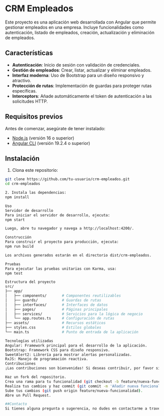 # CRM Empleados

Este proyecto es una aplicación web desarrollada con Angular que permite gestionar empleados en una empresa. Incluye funcionalidades como autenticación, listado de empleados, creación, actualización y eliminación de empleados.

## Características

- **Autenticación**: Inicio de sesión con validación de credenciales.
- **Gestión de empleados**: Crear, listar, actualizar y eliminar empleados.
- **Interfaz moderna**: Uso de Bootstrap para un diseño responsivo y atractivo.
- **Protección de rutas**: Implementación de guardas para proteger rutas específicas.
- **Interceptors**: Añade automáticamente el token de autenticación a las solicitudes HTTP.

## Requisitos previos

Antes de comenzar, asegúrate de tener instalado:

- [Node.js](https://nodejs.org/) (versión 16 o superior)
- [Angular CLI](https://angular.io/cli) (versión 19.2.4 o superior)

## Instalación

  1. Clona este repositorio:

   ```bash
   git clone https://github.com/tu-usuario/crm-empleados.git
   cd crm-empleados
   
  2. Instala las dependencias:
   npm install

Uso
Servidor de desarrollo
Para iniciar el servidor de desarrollo, ejecuta:
  npm start

Luego, abre tu navegador y navega a http://localhost:4200/.

Construcción
Para construir el proyecto para producción, ejecuta:
  npm run build

Los archivos generados estarán en el directorio dist/crm-empleados.

Pruebas
Para ejecutar las pruebas unitarias con Karma, usa:
  npm test

Estructura del proyecto
src/
├── app/
│   ├── components/       # Componentes reutilizables
│   ├── guards/           # Guardas de rutas
│   ├── interfaces/       # Interfaces de datos
│   ├── pages/            # Páginas principales
│   ├── services/         # Servicios para la lógica de negocio
│   └── app.routes.ts     # Configuración de rutas
├── assets/               # Recursos estáticos
├── styles.css            # Estilos globales
└── main.ts               # Punto de entrada de la aplicación

Tecnologías utilizadas
Angular: Framework principal para el desarrollo de la aplicación.
Bootstrap: Framework CSS para diseño responsivo.
SweetAlert2: Librería para mostrar alertas personalizadas.
RxJS: Manejo de programación reactiva.
Contribuciones
¡Las contribuciones son bienvenidas! Si deseas contribuir, por favor sigue estos pasos:

Haz un fork del repositorio.
Crea una rama para tu funcionalidad (git checkout -b feature/nueva-funcionalidad).
Realiza tus cambios y haz commit (git commit -m 'Añadir nueva funcionalidad').
Sube tus cambios (git push origin feature/nueva-funcionalidad).
Abre un Pull Request.

##Contacto
Si tienes alguna pregunta o sugerencia, no dudes en contactarme a través de jtainio.2b@gmail.com





